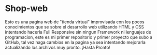 # Shop-web

Esto es una pagina web de "tienda virtual" improvisada con los pocos conocimientos que se sobre el desarrollo web utilizando HTML y CSS intentando hacerla
Full Responsive sin ningun Framework ni lenguajes de programacion, este es mi primer repositorio y primer proyecto que subo a GitHub, tal vez haga cambios
en la pagina ya sea intentando mejorarla actualizando los archivos muy pronto. ¡Hasta Pronto!
